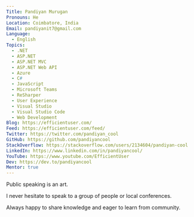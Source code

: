 ```yaml
---
Title: Pandiyan Murugan
Pronouns: He
Location: Coimbatore, India
Email: pandiyanit7@gmail.com
Language:
  - English
Topics:
  - .NET
  - ASP.NET
  - ASP.NET MVC
  - ASP.NET Web API
  - Azure
  - C#
  - JavaScript
  - Microsoft Teams
  - ReSharper
  - User Experience
  - Visual Studio
  - Visual Studio Code
  - Web Development
Blog: https://efficientuser.com/
Feed: https://efficientuser.com/feed/
Twitter: https://twitter.com/pandiyan_cool
GitHub: https://github.com/pandiyancool
StackOverflow: https://stackoverflow.com/users/2134604/pandiyan-cool
LinkedIn: https://www.linkedin.com/in/pandiyancool/
YouTube: https://www.youtube.com/EfficientUser
Dev: https://dev.to/pandiyancool
Mentor: true
---
```

Public speaking is an art.

I never hesitate to speak to a group of people or local conferences.

Always happy to share knowledge and eager to learn from community. 
